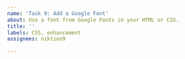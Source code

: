 ```yaml
---
name: 'Task 9: Add a Google Font'
about: Use a font from Google Fonts in your HTML or CSS.
title: ''
labels: CSS, enhancement
assignees: niktion9

---
```



